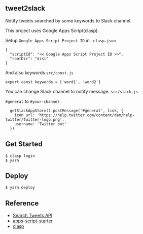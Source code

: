 ## tweet2slack

Notify tweets searched by some keywords to Slack channel.

This project uses Google Apps Script(clasp).

Setup `Google Apps Script Project ID` in `.clasp.json`

```
{
  "scriptId": "<< Google Apps Script Project ID >>",
  "rootDir": "dist"
}
```

And also keywords `src/const.js`

```
export const keywords = ['word1', 'word2']
```

You can change Slack channel to notify message. `src/slack.js`

`#general` to `#your-channel`

```
  getSlackAppStore().postMessage('#general', link, {
    icon_url: 'https://help.twitter.com/content/dam/help-twitter/twitter-logo.png',
    username: 'Twitter bot'
  })
```

## Get Started

```
$ clasp login
$ yarn
```

## Deploy

```
$ yarn deploy
```

## Reference

- [Search Tweets API](https://developer.twitter.com/en/docs/tweets/search/api-reference/get-search-tweets.html)
- [apps-script-starter](https://github.com/labnol/apps-script-starter)
- [clasp](https://github.com/google/clasp)
